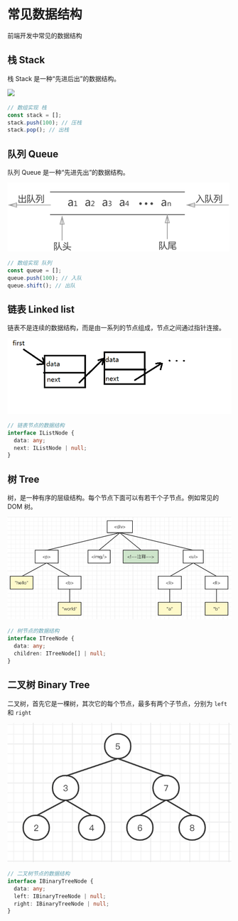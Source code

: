 # 常见数据结构

前端开发中常见的数据结构

## 栈 Stack

栈 Stack 是一种“先进后出”的数据结构。

![](../img/栈.png)

```js
// 数组实现 栈
const stack = [];
stack.push(100); // 压栈
stack.pop(); // 出栈
```

## 队列 Queue

队列 Queue 是一种“先进先出”的数据结构。

![](../img/队列.png)

```js
// 数组实现 队列
const queue = [];
queue.push(100); // 入队
queue.shift(); // 出队
```

## 链表 Linked list

链表不是连续的数据结构，而是由一系列的节点组成，节点之间通过指针连接。

![](../img/链表.png)

```ts
// 链表节点的数据结构
interface IListNode {
  data: any;
  next: IListNode | null;
}
```

## 树 Tree

树，是一种有序的层级结构。每个节点下面可以有若干个子节点。例如常见的 DOM 树。

![](../img/dom-tree.png)

```ts
// 树节点的数据结构
interface ITreeNode {
  data: any;
  children: ITreeNode[] | null;
}
```

## 二叉树 Binary Tree

二叉树，首先它是一棵树，其次它的每个节点，最多有两个子节点，分别为 `left` 和 `right`

![](../img/二叉搜索树.png)

```ts
// 二叉树节点的数据结构
interface IBinaryTreeNode {
  data: any;
  left: IBinaryTreeNode | null;
  right: IBinaryTreeNode | null;
}
```
